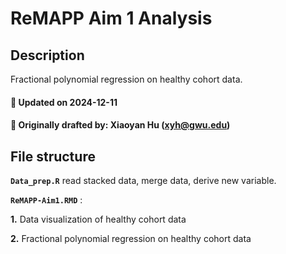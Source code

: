 # ReMAPP Aim 1 Analysis

## Description

Fractional polynomial regression on healthy cohort data.

#### :pushpin: Updated on 2024-12-11
#### :pushpin: Originally drafted by: Xiaoyan Hu (xyh@gwu.edu)

## File structure

**`Data_prep.R`**  read stacked data, merge data, derive new variable.

**`ReMAPP-Aim1.RMD`** :

**1\.** Data visualization of healthy cohort data

**2\.** Fractional polynomial regression on healthy cohort data


